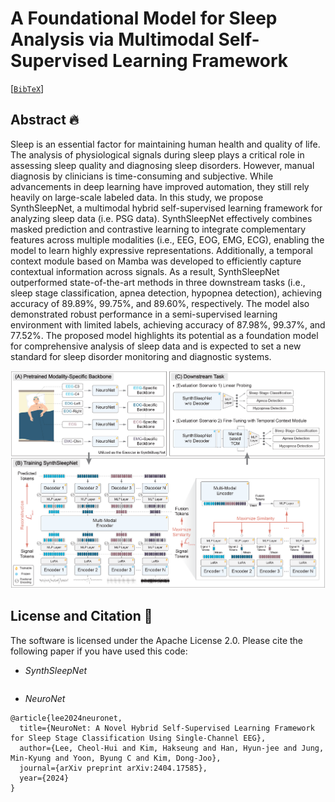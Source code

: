# A Foundational Model for Sleep Analysis via Multimodal Self-Supervised Learning Framework

[[`BibTeX`](#license-and-citation-)] 

## Abstract 🔥
Sleep is an essential factor for maintaining human health and quality of life. The analysis of physiological signals during sleep plays a critical role in assessing sleep quality and diagnosing sleep disorders. However, manual diagnosis by clinicians is time-consuming and subjective. While advancements in deep learning have improved automation, they still rely heavily on large-scale labeled data. In this study, we propose SynthSleepNet, a multimodal hybrid self-supervised learning framework for analyzing sleep data (i.e. PSG data). SynthSleepNet effectively combines masked prediction and contrastive learning to integrate complementary features across multiple modalities (i.e., EEG, EOG, EMG, ECG), enabling the model to learn highly expressive representations. Additionally, a temporal context module based on Mamba was developed to efficiently capture contextual information across signals. As a result, SynthSleepNet outperformed state-of-the-art methods in three downstream tasks (i.e., sleep stage classification, apnea detection, hypopnea detection), achieving accuracy of 89.89%, 99.75%, and 89.60%, respectively. The model also demonstrated robust performance in a semi-supervised learning environment with limited labels, achieving accuracy of 87.98%, 99.37%, and 77.52%. The proposed model highlights its potential as a foundation model for comprehensive analysis of sleep data and is expected to set a new standard for sleep disorder monitoring and diagnostic systems.

![synthsleepnet structure](https://github.com/dlcjfgmlnasa/SynthSleepNet/blob/main/figures/architecture.png)

## License and Citation 📰
The software is licensed under the Apache License 2.0. Please cite the following paper if you have used this code:

- *SynthSleepNet*
```

```

- *NeuroNet*
```
@article{lee2024neuronet,
  title={NeuroNet: A Novel Hybrid Self-Supervised Learning Framework for Sleep Stage Classification Using Single-Channel EEG},
  author={Lee, Cheol-Hui and Kim, Hakseung and Han, Hyun-jee and Jung, Min-Kyung and Yoon, Byung C and Kim, Dong-Joo},
  journal={arXiv preprint arXiv:2404.17585},
  year={2024}
}
```

